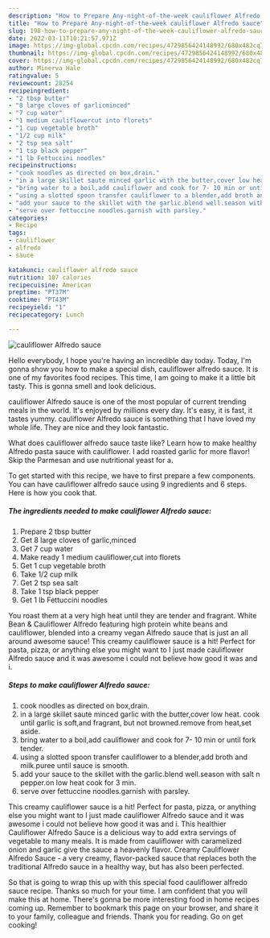 ```yaml
---
description: "How to Prepare Any-night-of-the-week cauliflower Alfredo sauce"
title: "How to Prepare Any-night-of-the-week cauliflower Alfredo sauce"
slug: 198-how-to-prepare-any-night-of-the-week-cauliflower-alfredo-sauce
date: 2022-03-11T10:21:57.971Z
image: https://img-global.cpcdn.com/recipes/4729856424148992/680x482cq70/cauliflower-alfredo-sauce-recipe-main-photo.jpg
thumbnail: https://img-global.cpcdn.com/recipes/4729856424148992/680x482cq70/cauliflower-alfredo-sauce-recipe-main-photo.jpg
cover: https://img-global.cpcdn.com/recipes/4729856424148992/680x482cq70/cauliflower-alfredo-sauce-recipe-main-photo.jpg
author: Minerva Hale
ratingvalue: 5
reviewcount: 28254
recipeingredient:
- "2 tbsp butter"
- "8 large cloves of garlicminced"
- "7 cup water"
- "1 medium cauliflowercut into florets"
- "1 cup vegetable broth"
- "1/2 cup milk"
- "2 tsp sea salt"
- "1 tsp black pepper"
- "1 lb Fettuccini noodles"
recipeinstructions:
- "cook noodles as directed on box,drain."
- "in a large skillet saute minced garlic with the butter,cover low heat. cook until garlic is soft,and fragrant, but not browned.remove from heat,set aside."
- "bring water to a boil,add cauliflower and cook for 7- 10 min or until fork tender."
- "using a slotted spoon transfer cauliflower to a blender,add broth and milk.puree until sauce is smooth."
- "add your sauce to the skillet with the garlic.blend well.season with salt n pepper.on low heat cook for 3 min."
- "serve over fettuccine noodles.garnish with parsley."
categories:
- Recipe
tags:
- cauliflower
- alfredo
- sauce

katakunci: cauliflower alfredo sauce 
nutrition: 107 calories
recipecuisine: American
preptime: "PT37M"
cooktime: "PT43M"
recipeyield: "1"
recipecategory: Lunch

---
```



![cauliflower Alfredo sauce](https://img-global.cpcdn.com/recipes/4729856424148992/680x482cq70/cauliflower-alfredo-sauce-recipe-main-photo.jpg)

Hello everybody, I hope you're having an incredible day today. Today, I'm gonna show you how to make a special dish, cauliflower alfredo sauce. It is one of my favorites food recipes. This time, I am going to make it a little bit tasty. This is gonna smell and look delicious.

cauliflower Alfredo sauce is one of the most popular of current trending meals in the world. It's enjoyed by millions every day. It's easy, it is fast, it tastes yummy. cauliflower Alfredo sauce is something that I have loved my whole life. They are nice and they look fantastic.

What does cauliflower alfredo sauce taste like? Learn how to make healthy Alfredo pasta sauce with cauliflower. I add roasted garlic for more flavor! Skip the Parmesan and use nutritional yeast for a.


To get started with this recipe, we have to first prepare a few components. You can have cauliflower alfredo sauce using 9 ingredients and 6 steps. Here is how you cook that.

<!--inarticleads1-->

##### The ingredients needed to make cauliflower Alfredo sauce:

1. Prepare 2 tbsp butter
1. Get 8 large cloves of garlic,minced
1. Get 7 cup water
1. Make ready 1 medium cauliflower,cut into florets
1. Get 1 cup vegetable broth
1. Take 1/2 cup milk
1. Get 2 tsp sea salt
1. Take 1 tsp black pepper
1. Get 1 lb Fettuccini noodles


You roast them at a very high heat until they are tender and fragrant. White Bean &amp; Cauliflower Alfredo featuring high protein white beans and cauliflower, blended into a creamy vegan Alfredo sauce that is just an all around awesome sauce! This creamy cauliflower sauce is a hit! Perfect for pasta, pizza, or anything else you might want to I just made cauliflower Alfredo sauce and it was awesome i could not believe how good it was and i. 

<!--inarticleads2-->

##### Steps to make cauliflower Alfredo sauce:

1. cook noodles as directed on box,drain.
1. in a large skillet saute minced garlic with the butter,cover low heat. cook until garlic is soft,and fragrant, but not browned.remove from heat,set aside.
1. bring water to a boil,add cauliflower and cook for 7- 10 min or until fork tender.
1. using a slotted spoon transfer cauliflower to a blender,add broth and milk.puree until sauce is smooth.
1. add your sauce to the skillet with the garlic.blend well.season with salt n pepper.on low heat cook for 3 min.
1. serve over fettuccine noodles.garnish with parsley.


This creamy cauliflower sauce is a hit! Perfect for pasta, pizza, or anything else you might want to I just made cauliflower Alfredo sauce and it was awesome i could not believe how good it was and i. This healthier Cauliflower Alfredo Sauce is a delicious way to add extra servings of vegetable to many meals. It is made from cauliflower with caramelized onion and garlic give the sauce a heavenly flavor. Creamy Cauliflower Alfredo Sauce - a very creamy, flavor-packed sauce that replaces both the traditional Alfredo sauce in a healthy way, but has also been perfected. 

So that is going to wrap this up with this special food cauliflower alfredo sauce recipe. Thanks so much for your time. I am confident that you will make this at home. There's gonna be more interesting food in home recipes coming up. Remember to bookmark this page on your browser, and share it to your family, colleague and friends. Thank you for reading. Go on get cooking!
